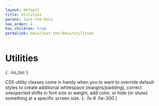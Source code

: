 ```yaml
---
layout: default
title: Utilities
parent: Just-the-Docs
nav_order: 4
has_children: true
permalink: docs/Just-the-Docs/utilities
---
```


# Utilities
{: .no_toc }

CSS utility classes come in handy when you to want to override default styles to create additional whitespace (margins/padding), correct unexpected shifts in font size or weight, add color, or hide (or show) something at a specific screen size.
{: .fs-6 .fw-300 }
